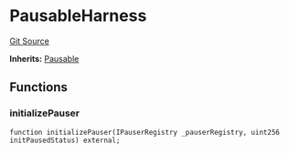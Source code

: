 # PausableHarness
[Git Source](https://github.com/bowenli86/eigenlayer-contracts/blob/0800603ae0e71de6487dd628cace5380fa364f74/src/test/harnesses/PausableHarness.sol)

**Inherits:**
[Pausable](/src/contracts/permissions/Pausable.sol/contract.Pausable.md)


## Functions
### initializePauser


```solidity
function initializePauser(IPauserRegistry _pauserRegistry, uint256 initPausedStatus) external;
```

